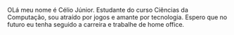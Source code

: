 OLá meu nome é Célio Júnior. Estudante do curso Ciências da Computação, sou atraído por jogos e amante por tecnologia.
Espero que no futuro eu tenha seguido a carreira e trabalhe de home office.
